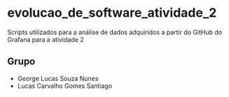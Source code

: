 # evolucao_de_software_atividade_2

Scripts utilizados para a análise de dados adquiridos a partir do GitHub do Grafana para a atividade 2

## Grupo

- George Lucas Souza Nunes
- Lucas Carvalho Gomes Santiago
